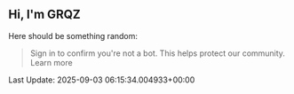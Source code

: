 ## Hi, I'm GRQZ
Here should be something random:  
> Sign in to confirm you're not a bot. This helps protect our community. Learn more


Last Update: 2025-09-03 06:15:34.004933+00:00

